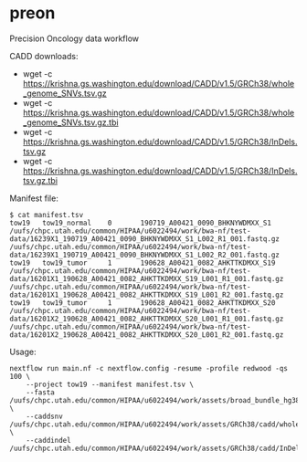 # preon
Precision Oncology data workflow

CADD downloads:
+ wget -c https://krishna.gs.washington.edu/download/CADD/v1.5/GRCh38/whole_genome_SNVs.tsv.gz
+ wget -c https://krishna.gs.washington.edu/download/CADD/v1.5/GRCh38/whole_genome_SNVs.tsv.gz.tbi
+ wget -c https://krishna.gs.washington.edu/download/CADD/v1.5/GRCh38/InDels.tsv.gz
+ wget -c https://krishna.gs.washington.edu/download/CADD/v1.5/GRCh38/InDels.tsv.gz.tbi

Manifest file:

```
$ cat manifest.tsv
tow19   tow19_normal    0       190719_A00421_0090_BHKNYWDMXX_S1        /uufs/chpc.utah.edu/common/HIPAA/u6022494/work/bwa-nf/test-data/16239X1_190719_A00421_0090_BHKNYWDMXX_S1_L002_R1_001.fastq.gz    /uufs/chpc.utah.edu/common/HIPAA/u6022494/work/bwa-nf/test-data/16239X1_190719_A00421_0090_BHKNYWDMXX_S1_L002_R2_001.fastq.gz
tow19   tow19_tumor     1       190628_A00421_0082_AHKTTKDMXX_S19       /uufs/chpc.utah.edu/common/HIPAA/u6022494/work/bwa-nf/test-data/16201X1_190628_A00421_0082_AHKTTKDMXX_S19_L001_R1_001.fastq.gz   /uufs/chpc.utah.edu/common/HIPAA/u6022494/work/bwa-nf/test-data/16201X1_190628_A00421_0082_AHKTTKDMXX_S19_L001_R2_001.fastq.gz
tow19   tow19_tumor     1       190628_A00421_0082_AHKTTKDMXX_S20       /uufs/chpc.utah.edu/common/HIPAA/u6022494/work/bwa-nf/test-data/16201X2_190628_A00421_0082_AHKTTKDMXX_S20_L001_R1_001.fastq.gz   /uufs/chpc.utah.edu/common/HIPAA/u6022494/work/bwa-nf/test-data/16201X2_190628_A00421_0082_AHKTTKDMXX_S20_L001_R2_001.fastq.gz
```

Usage:

```
nextflow run main.nf -c nextflow.config -resume -profile redwood -qs 100 \
    --project tow19 --manifest manifest.tsv \
    --fasta /uufs/chpc.utah.edu/common/HIPAA/u6022494/work/assets/broad_bundle_hg38/Homo_sapiens_assembly38.fasta \
    --caddsnv /uufs/chpc.utah.edu/common/HIPAA/u6022494/work/assets/GRCh38/cadd/whole_genome_SNVs.tsv.gz \
    --caddindel /uufs/chpc.utah.edu/common/HIPAA/u6022494/work/assets/GRCh38/cadd/InDels.tsv.gz
```
